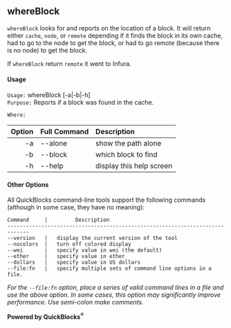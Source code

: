 ## whereBlock

`whereBlock` looks for and reports on the location of a block. It will return either `cache`, `node`, or `remote` depending if it finds the block in its own cache, had to go to the node to get the block, or had to go remote (because there is no node) to get the block.

If `whereBlock` return `remote` it went to Infura.

#### Usage

`Usage:`    whereBlock [-a|-b|-h]  
`Purpose:`  Reports if a block was found in the cache.
             
`Where:`  

| Option | Full Command | Description |
| -------: | :------- | :------- |
| -a | --alone | show the path alone |
| -b | --block | which block to find |
| -h | --help | display this help screen |

#### Other Options

All QuickBlocks command-line tools support the following commands (although in some case, they have no meaning):

    Command     |         Description
    -----------------------------------------------------------------------------
    --version   |   display the current version of the tool
    --nocolors  |   turn off colored display
    --wei       |   specify value in wei (the default)
    --ether     |   specify value in ether
    --dollars   |   specify value in US dollars
    --file:fn   |   specify multiple sets of command line options in a file.

*For the `--file:fn` option, place a series of valid command lines in a file and use the above option. In some cases, this option may significantly improve performance. Use semi-colon make comments.*

**Powered by QuickBlocks<sup>&reg;</sup>**


